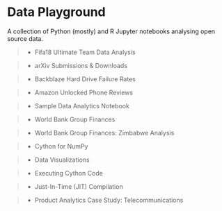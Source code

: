 # Data Playground

A collection of Python (mostly) and R Jupyter notebooks analysing open source data.

>- Fifa18 Ultimate Team Data Analysis

>- arXiv Submissions & Downloads

>- Backblaze Hard Drive Failure Rates

>- Amazon Unlocked Phone Reviews

>- Sample Data Analytics Notebook

>- World Bank Group Finances

>- World Bank Group Finances: Zimbabwe Analysis

>- Cython for NumPy

>- Data Visualizations

>- Executing Cython Code

>- Just-In-Time (JIT) Compilation

>- Product Analytics Case Study: Telecommunications
